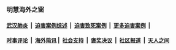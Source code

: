 
### 明慧海外之窗

####  [武汉肺炎](indexes/365.md?t=02042100) &nbsp;|&nbsp;  [迫害案例综述](indexes/328.md?t=02042100) &nbsp;|&nbsp; [迫害致死案例](indexes/277.md?t=02042100)  &nbsp;|&nbsp; [更多迫害案例](indexes/81.md?t=02042100)  &nbsp;|&nbsp; 
####  [时事评论](indexes/251.md?t=02042100) &nbsp;|&nbsp; [海外简讯](indexes/245.md?t=02042100)&nbsp;|&nbsp;  [社会支持](indexes/140.md?t=02042100) &nbsp;|&nbsp; [褒奖决议](indexes/282.md?t=02042100) &nbsp;|&nbsp; [社区报道](indexes/91.md?t=02042100)  &nbsp;|&nbsp; [天人之间](indexes/78.md?t=02042100) 

